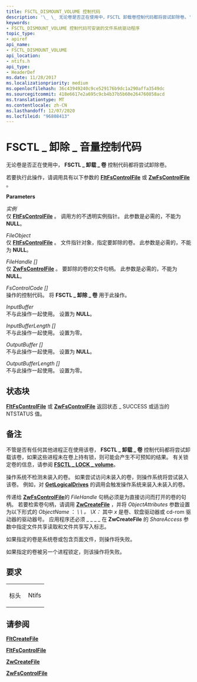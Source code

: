 ```yaml
---
title: FSCTL_DISMOUNT_VOLUME 控制代码
description: '\_ \_ 无论卷是否正在使用中，FSCTL 卸载卷控制代码都将尝试卸除卷。'
keywords:
- FSCTL_DISMOUNT_VOLUME 控制代码可安装的文件系统驱动程序
topic_type:
- apiref
api_name:
- FSCTL_DISMOUNT_VOLUME
api_location:
- ntifs.h
api_type:
- HeaderDef
ms.date: 11/28/2017
ms.localizationpriority: medium
ms.openlocfilehash: 36c43949240c9ce529176b9dc1a290affa3549dc
ms.sourcegitcommit: 418e6617e2a695c9cb4b37b5b60e264760858acd
ms.translationtype: MT
ms.contentlocale: zh-CN
ms.lasthandoff: 12/07/2020
ms.locfileid: "96808413"
---
```

# <a name="fsctl_dismount_volume-control-code"></a>FSCTL \_ 卸除 \_ 音量控制代码


无论卷是否正在使用中， **FSCTL \_ 卸载 \_ 卷** 控制代码都将尝试卸除卷。

若要执行此操作，请调用具有以下参数的 [**FltFsControlFile**](/windows-hardware/drivers/ddi/fltkernel/nf-fltkernel-fltfscontrolfile) 或 [**ZwFsControlFile**](/previous-versions/ff566462(v=vs.85)) 。

**Parameters**

<a href="" id="instance"></a>*实例*  
仅 [**FltFsControlFile**](/windows-hardware/drivers/ddi/fltkernel/nf-fltkernel-fltfscontrolfile) 。 调用方的不透明实例指针。 此参数是必需的，不能为 **NULL**。

<a href="" id="fileobject"></a>*FileObject*  
仅 [**FltFsControlFile**](/windows-hardware/drivers/ddi/fltkernel/nf-fltkernel-fltfscontrolfile) 。 文件指针对象，指定要卸除的卷。 此参数是必需的，不能为 **NULL**。

<a href="" id="filehandle--in-"></a>*FileHandle \[\]*  
仅 [**ZwFsControlFile**](/previous-versions/ff566462(v=vs.85)) 。 要卸除的卷的文件句柄。 此参数是必需的，不能为 **NULL**。

<a href="" id="fscontrolcode--in-"></a>*FsControlCode \[\]*  
操作的控制代码。 将 **FSCTL \_ 卸除 \_ 卷** 用于此操作。

<a href="" id="inputbuffer"></a>*InputBuffer*  
不与此操作一起使用。 设置为 **NULL**。

<a href="" id="inputbufferlength--in-"></a>*InputBufferLength \[\]*  
不与此操作一起使用。 设置为零。

<a href="" id="outputbuffer--out-"></a>*OutputBuffer \[\]*  
不与此操作一起使用。 设置为 **NULL**。

<a href="" id="outputbufferlength--in-"></a>*OutputBufferLength \[\]*  
不与此操作一起使用。 设置为零。

<a name="status-block"></a>状态块
------------

[**FltFsControlFile**](/windows-hardware/drivers/ddi/fltkernel/nf-fltkernel-fltfscontrolfile) 或 [**ZwFsControlFile**](/previous-versions/ff566462(v=vs.85)) 返回状态 \_ SUCCESS 或适当的 NTSTATUS 值。

<a name="remarks"></a>备注
-------

不管是否有任何其他进程正在使用该卷， **FSCTL \_ 卸载 \_ 卷** 控制代码都将尝试卸载该卷，如果这些进程未在卷上持有锁，则可能会产生不可预知的结果。 有关锁定卷的信息，请参阅 [**FSCTL \_ LOCK \_ volume**](/windows/win32/api/winioctl/ni-winioctl-fsctl_lock_volume)。

操作系统不检测未装入的卷。 如果尝试访问未装入的卷，则操作系统将尝试装入该卷。 例如，对 [**GetLogicalDrives**](/windows/win32/api/fileapi/nf-fileapi-getlogicaldrives) 的调用会触发操作系统来装入未装入的卷。

传递给 [**ZwFsControlFile**](/previous-versions/ff566462(v=vs.85))的 *FileHandle* 句柄必须是为直接访问而打开的卷的句柄。 若要检索卷句柄，请调用 [**ZwCreateFile**](/windows-hardware/drivers/ddi/ntifs/nf-ntifs-ntcreatefile) ，并将 *ObjectAttributes* 参数设置为以下形式的 *ObjectName* ： *\\ \\ 。 \\X：* 其中 *x* 是卷、软盘驱动器或 cd-rom 驱动器的驱动器号。 应用程序还必须 \_ \_ \_ \_ 在 **ZwCreateFile** 的 *ShareAccess* 参数中指定文件共享读取和文件共享写入标志。

如果指定的卷是系统卷或包含页面文件，则操作将失败。

如果指定的卷被另一个进程锁定，则该操作将失败。

<a name="requirements"></a>要求
------------

<table>
<colgroup>
<col width="50%" />
<col width="50%" />
</colgroup>
<tbody>
<tr class="odd">
<td align="left"><p>标头</p></td>
<td align="left">Ntifs</td>
</tr>
</tbody>
</table>

## <a name="see-also"></a>请参阅


[**FltCreateFile**](/windows-hardware/drivers/ddi/fltkernel/nf-fltkernel-fltcreatefile)

[**FltFsControlFile**](/windows-hardware/drivers/ddi/fltkernel/nf-fltkernel-fltfscontrolfile)

[**ZwCreateFile**](/windows-hardware/drivers/ddi/ntifs/nf-ntifs-ntcreatefile)

[**ZwFsControlFile**](/previous-versions/ff566462(v=vs.85))

 

